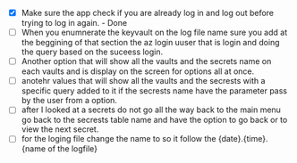 - [x] Make sure the app check if you are already log in and log out before trying to log in again. - Done 
- [ ] When you enumnerate the keyvault on the log file name sure you add at the beggining of that section the az login uuser that is login and doing the query based on the suceess login. 
- [ ] Another option that will show all the vaults and the secrets name on each vaults and is display on the screen for options all at once. 
- [ ] anotehr values that will show all the vaults and the secrests with a specific query added to it if the secrests name have the parameter pass by the user from a option. 
- [ ] after I looked at a secrets do not go all the way back to the main menu go back to the secrests table name and have the option to go back or to view the next secret. 
- [ ] for the loging file change the name to so it follow the {date}.{time}.{name of the logfile}
